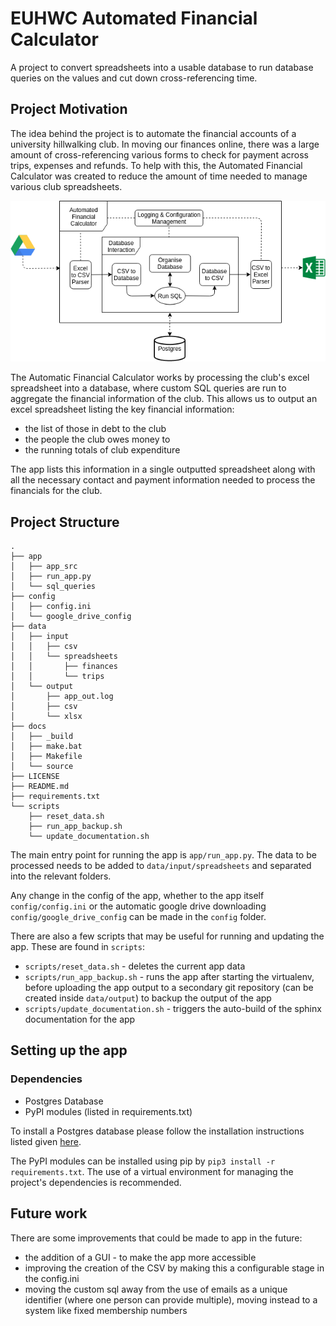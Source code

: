# EUHWC Automated Financial Calculator

A project to convert spreadsheets into a usable database to run database queries on the values and cut down cross-referencing time.

## Project Motivation

The idea behind the project is to automate the financial accounts of a university hillwalking club.
In moving our finances online, there was a large amount of cross-referencing various forms to check for payment
across trips, expenses and refunds. To help with this, the Automated Financial Calculator was created to reduce the amount
of time needed to manage various club spreadsheets.


![alt text](docs/source/_static/auto_calculator.png)

The Automatic Financial Calculator works by processing the club's excel spreadsheet into a database, where custom SQL queries 
are run to aggregate the financial information of the club. This allows us to output an excel spreadsheet listing the key
financial information:
* the list of those in debt to the club
* the people the club owes money to
* the running totals of club expenditure

The app lists this information in a single outputted spreadsheet along with all the necessary contact and payment information needed to process the financials for the club.

## Project Structure 


````
.
├── app
│   ├── app_src
│   ├── run_app.py
│   └── sql_queries
├── config
│   ├── config.ini
│   └── google_drive_config
├── data
│   ├── input
│   │   ├── csv
│   │   └── spreadsheets
│   │       ├── finances
│   │       └── trips
│   └── output
│       ├── app_out.log
│       ├── csv
│       └── xlsx
├── docs
│   ├── _build
│   ├── make.bat
│   ├── Makefile
│   └── source
├── LICENSE
├── README.md
├── requirements.txt
└── scripts
    ├── reset_data.sh
    ├── run_app_backup.sh
    └── update_documentation.sh

````

The main entry point for running the app is `app/run_app.py`. The data to be processed needs to be added to 
`data/input/spreadsheets` and separated into the relevant folders.

Any change in the config of the app, whether to the app itself `config/config.ini` or the automatic google drive 
downloading `config/google_drive_config` can be made in the `config` folder. 

There are also a few scripts that may be useful for running and updating the app. These are found in `scripts`:
* `scripts/reset_data.sh` - deletes the current app data
* `scripts/run_app_backup.sh` - runs the app after starting the virtualenv, before uploading the app output to a 
secondary git repository (can be created inside `data/output`) to backup the output of the app
* `scripts/update_documentation.sh` - triggers the auto-build of the sphinx documentation for the app


## Setting up the app

### Dependencies

* Postgres Database
* PyPI modules (listed in requirements.txt)

To install a Postgres database please follow the installation instructions listed given [here](https://www.postgresql.org/docs/9.3/tutorial-install.html). 

The PyPI modules can be installed using pip by `pip3 install -r requirements.txt`. The use of a virtual environment for
managing the project's dependencies is recommended.

## Future work

There are some improvements that could be made to app in the future:
* the addition of a GUI - to make the app more accessible 
* improving the creation of the CSV by making this a configurable stage in the config.ini
* moving the custom sql away from the use of emails as a unique identifier (where one person can provide multiple),
moving instead to a system like fixed membership numbers
